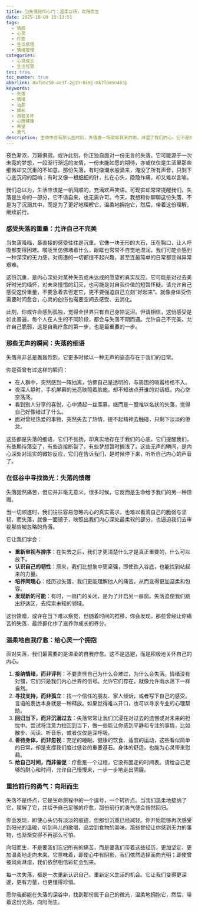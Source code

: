 ```yaml
---
title: 当失落轻叩心门：温柔以待，向阳而生
date: 2025-10-09 15:13:51
tags:
  - 情感
  - 心灵
  - 疗愈
  - 生活感悟
  - 情绪管理
categories:
  - 心灵成长
  - 生活哲思
toc: true
toc_number: true
abbrlink: 8a7b6c5d-4e3f-2g1h-0i9j-8k7l6m5n4o3p
keywords:
  - 失落
  - 情绪
  - 治愈
  - 成长
  - 自我关怀
  - 心理健康
  - 希望
  - 勇气
description: 生命中总有那么些时刻，失落像一场突如其来的雨，淋湿了我们的心。它不是终点，而是生命旅程中不可避免的一站。这篇文章，想与你一同感受失落的重量，理解它的意义，并找到那份温柔治愈自己的勇气，最终向阳而生。
---
```


夜色渐浓，万籁俱寂。或许此刻，你正独自面对一份无言的失落。它可能源于一次未竟的梦想，一段渐行渐远的友情，一份未能如愿的期待，亦或仅仅是生活里那些细微却又沉重的不如意。那份失落，有时像潮水般涌来，淹没了所有声音，只剩下心底沉闷的回响；有时又像一根细细的针，扎在心头，隐隐作痛，却又难以言喻。

我们总以为，生活应该是一帆风顺的，充满欢声笑语。可现实却常常提醒我们，失落是生命的一部分，它不请自来，也无需许可。今天，我想和你聊聊这份失落，不是为了沉溺其中，而是为了更好地理解它，温柔地拥抱它，然后，带着这份理解，继续前行。

### 感受失落的重量：允许自己不完美

当失落降临，最直接的感受往往是沉重。它像一块无形的大石，压在胸口，让人呼吸都变得困难。喉咙里仿佛堵着什么，眼眶也常常不自觉地湿润。我们可能会感到一种深深的无力感，对周遭的一切都提不起兴趣，甚至连最简单的日常都变得异常艰难。

这份沉重，是内心深处对某种失去或未达成的愿望的真实反应。它可能是对过去美好时光的缅怀，对未来憧憬的幻灭，也可能是对自我价值的短暂怀疑。请允许自己感受这份重量，不要急着去否定它，更不要强迫自己立刻“好起来”。就像身体受伤需要时间愈合，心灵的创伤也需要空间去感受、去消化。

此刻，你或许会感到孤独，觉得全世界只有自己身陷泥沼。但请相信，这份感受是如此普遍，每个人在人生的不同阶段，都会与失落不期而遇。允许自己不完美，允许自己脆弱，这是自我疗愈的第一步，也是最重要的一步。

### 那些无声的瞬间：失落的细语

失落并非总是轰轰烈烈，它更多时候以一种无声的姿态存在于我们的日常。

你是否曾有过这样的瞬间：
*   在人群中，突然感到一阵抽离，仿佛自己是透明的，与周围的喧嚣格格不入。
*   夜深人静时，手机屏幕的光亮映照着脸庞，却不知该点开谁的对话框，内心空空荡荡。
*   看到别人分享的喜悦，心中涌起一丝羡慕，继而是一股难以名状的失落，觉得自己好像错过了什么。
*   面对曾经热爱的事物，突然失去了热情，提不起精神去触碰，只剩下淡淡的倦怠。

这些都是失落的细语，它们不张扬，却真实地存在于我们的心底。它们提醒我们，有些期待落空了，有些连接断裂了，有些梦想暂时搁浅了。这些无声的瞬间，是内心深处对现实的微妙反应，它们在告诉我们，是时候停下来，听听自己内心的声音了。

### 在低谷中寻找微光：失落的馈赠

失落固然痛苦，但它并非毫无意义。很多时候，它反而是生命给予我们的另一种馈赠。

当一切顺遂时，我们往往容易忽略内心的真实需求，也难以看清自己的脆弱与坚韧。而失落，就像一面镜子，映照出我们内心深处最柔软的部分，也逼迫我们去审视那些被忽略的角落。

它让我们学会：
*   **重新审视与排序**：在失去之后，我们才更清楚什么才是真正重要的，什么可以放下。
*   **认识自己的韧性**：原来，我们比想象中更坚强，即使跌入谷底，也能找到站起来的力量。
*   **培养同理心**：经历过失落，我们更能理解他人的痛苦，从而变得更加温柔和包容。
*   **发现新的可能**：有时，一扇门的关闭，是为了开启另一扇窗。失落迫使我们跳出舒适区，去探索未知的领域。

这份馈赠，或许在当下难以察觉，但随着时间的推移，你会发现，那些曾经让你痛苦的失落，最终都化作了滋养你成长的养分。

### 温柔地自我疗愈：给心灵一个拥抱

面对失落，我们最需要的是温柔的自我疗愈。这不是逃避，而是积极地关怀自己的内心。

1.  **接纳情绪，而非评判**：不要责怪自己为什么会难过，为什么会失落。情绪没有对错，它们只是我们内心世界的信号。允许它们存在，就像允许雨水落下一样自然。
2.  **寻找支持，而非孤立**：找一个信任的朋友、家人倾诉，或者写下自己的感受。言语的表达本身就是一种释放。如果觉得难以开口，也可以寻求专业的心理帮助。
3.  **回归当下，而非沉溺过去**：失落常常让我们沉浸在对过去的遗憾或对未来的担忧中。尝试将注意力拉回到当下，做一些能让你感到平静和专注的事情，比如散步、阅读、听音乐，或者仅仅是深呼吸。
4.  **善待身体，而非忽视**：充足的睡眠、健康的饮食、适度的运动，这些看似简单的日常，却是支撑我们度过低谷的重要基石。身体的舒适，也能为心灵带来慰藉。
5.  **给自己时间，而非催促**：疗愈是一个过程，它没有固定的时间表。请给自己足够的耐心和时间，允许自己慢慢来，一步一步地走出阴霾。

### 重拾前行的勇气：向阳而生

失落不是终点，它是生命旅程中的一个逗号，一个转折点。当我们温柔地接纳了它，理解了它，并给予自己足够的疗愈，那份前行的勇气便会悄然回归。

你会发现，即使心头仍有淡淡的痕迹，但那份沉重已经减轻。你开始能够再次感受到阳光的温暖，听到鸟儿的歌唱，品尝到食物的美味。那些曾经让你感到无力的事物，也渐渐变得不再那么可怕。

向阳而生，不是要我们忘记所有的痛苦，而是要我们带着这些经历，更加坚定、更加温柔地走向未来。它意味着，即使心中有阴影，我们依然选择面向光明；即使曾被风雨淋湿，我们依然相信彩虹会到来。

每一次失落，都是一次重新认识自己、重新定义生活的机会。它让我们变得更深邃，更有力量，也更懂得珍惜。

愿你我都能在失落的深谷中，找到那份属于自己的微光，温柔地拥抱它，然后，带着这份光亮，向阳而生。